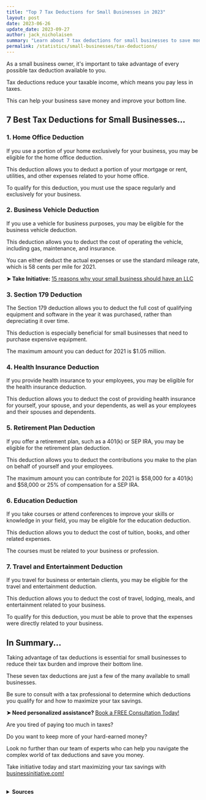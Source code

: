 ```yaml
---
title: "Top 7 Tax Deductions for Small Businesses in 2023"
layout: post
date: 2023-06-26
update_date: 2023-09-27
author: jack_nicholaisen
summary: "Learn about 7 tax deductions for small businesses to save money on taxes."
permalink: /statistics/small-businesses/tax-deductions/
---
```


As a small business owner, it's important to take advantage of every possible tax deduction available to you. 

Tax deductions reduce your taxable income, which means you pay less in taxes. 

This can help your business save money and improve your bottom line. 

## 7 Best Tax Deductions for Small Businesses...

### 1.  Home Office Deduction

If you use a portion of your home exclusively for your business, you may be eligible for the home office deduction. 

This deduction allows you to deduct a portion of your mortgage or rent, utilities, and other expenses related to your home office. 

To qualify for this deduction, you must use the space regularly and exclusively for your business.

### 2.  Business Vehicle Deduction

If you use a vehicle for business purposes, you may be eligible for the business vehicle deduction. 

This deduction allows you to deduct the cost of operating the vehicle, including gas, maintenance, and insurance. 

You can either deduct the actual expenses or use the standard mileage rate, which is 58 cents per mile for 2021.

<p><b>➤ Take Initiative: </b> <a href="https://www.businessinitiative.org/llc/benefits-for-small-businesses/" target="_blank"> 15 reasons why your small business should have an LLC</a></p>

### 3.  Section 179 Deduction

The Section 179 deduction allows you to deduct the full cost of qualifying equipment and software in the year it was purchased, rather than depreciating it over time. 

This deduction is especially beneficial for small businesses that need to purchase expensive equipment. 

The maximum amount you can deduct for 2021 is $1.05 million.

### 4.  Health Insurance Deduction

If you provide health insurance to your employees, you may be eligible for the health insurance deduction. 

This deduction allows you to deduct the cost of providing health insurance for yourself, your spouse, and your dependents, as well as your employees and their spouses and dependents.

### 5.  Retirement Plan Deduction

If you offer a retirement plan, such as a 401(k) or SEP IRA, you may be eligible for the retirement plan deduction. 

This deduction allows you to deduct the contributions you make to the plan on behalf of yourself and your employees. 

The maximum amount you can contribute for 2021 is $58,000 for a 401(k) and $58,000 or 25% of compensation for a SEP IRA.

### 6.  Education Deduction

If you take courses or attend conferences to improve your skills or knowledge in your field, you may be eligible for the education deduction. 

This deduction allows you to deduct the cost of tuition, books, and other related expenses. 

The courses must be related to your business or profession.

### 7.  Travel and Entertainment Deduction

If you travel for business or entertain clients, you may be eligible for the travel and entertainment deduction. 

This deduction allows you to deduct the cost of travel, lodging, meals, and entertainment related to your business. 

To qualify for this deduction, you must be able to prove that the expenses were directly related to your business.

## In Summary... 

Taking advantage of tax deductions is essential for small businesses to reduce their tax burden and improve their bottom line. 

These seven tax deductions are just a few of the many available to small businesses. 

Be sure to consult with a tax professional to determine which deductions you qualify for and how to maximize your tax savings.

<p><b>➤ Need personalized assistance? </b> <a href="https://calendly.com/businessinitiative/30-minute-consultation-call" target="_blank"> Book a FREE Consultation Today!</a></p>

Are you tired of paying too much in taxes? 

Do you want to keep more of your hard-earned money?

Look no further than our team of experts who can help you navigate the complex world of tax deductions and save you money.

Take initiative today and start maximizing your tax savings with [businessinitiative.com!](https://www.businessinitiative.org/)

<br>
<details>
<summary><b>Sources</b></summary>
<br>
<ul>
    <li><a href="https://www.irs.gov/businesses/small-businesses-self-employed/home-office-deduction">IRS Home Office Deduction</a></li>
    <li><a href="https://www.irs.gov/taxtopics/tc510">IRS Business Vehicle Deduction</a></li>
    <li><a href="https://www.irs.gov/publications/p946">IRS Section 179 Deduction</a></li>
    <li><a href="https://www.irs.gov/publications/p502">IRS Health Insurance Deduction</a></li>
    <li><a href="https://www.irs.gov/retirement-plans/ira-deduction-limits">IRS Retirement Plan Deduction</a></li>
    <li><a href="https://www.irs.gov/publications/p970">IRS Education Deduction</a></li>
    <li><a href="https://www.irs.gov/pub/irs-regs/travel_entertainment_faq_v1.pdf">IRS Travel and Entertainment Deduction</a></li>
</ul>
</details>

